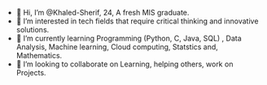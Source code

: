 - 👋 Hi, I’m @Khaled-Sherif, 24, A fresh MIS graduate.
- 👀 I’m interested in tech fields that require critical thinking and innovative solutions.
- 🌱 I’m currently learning Programming (Python, C, Java, SQL) , Data Analysis, Machine learning, Cloud computing, Statstics and, Mathematics.
- 💞️ I’m looking to collaborate on Learning, helping others, work on Projects.

<!---
Khaled-Sherif/Khaled-Sherif is a ✨ special ✨ repository because its `README.md` (this file) appears on your GitHub profile.
You can click the Preview link to take a look at your changes.
--->
